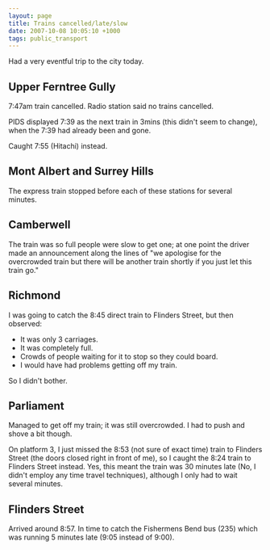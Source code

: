 ```yaml
---
layout: page
title: Trains cancelled/late/slow
date: 2007-10-08 10:05:10 +1000
tags: public_transport
---
```


Had a very eventful trip to the city today.

## Upper Ferntree Gully

7:47am train cancelled. Radio station said no trains cancelled.

PIDS displayed 7:39 as the next train in 3mins (this didn't seem to
change), when the 7:39 had already been and gone.

Caught 7:55 (Hitachi) instead.

## Mont Albert and Surrey Hills

The express train stopped before each of these stations for several
minutes.

## Camberwell

The train was so full people were slow to get one; at one point the
driver made an announcement along the lines of "we apologise for the
overcrowded train but there will be another train shortly if you just
let this train go."

## Richmond

I was going to catch the 8:45 direct train to Flinders Street, but
then observed:

<ul>
<li>It was only 3 carriages.</li>
<li>It was completely full.</li>
<li>Crowds of people waiting for it to stop so they could board.</li>
<li>I would have had problems getting off my train.</li>
</ul>

So I didn't bother.

## Parliament

Managed to get off my train; it was still overcrowded. I had to push
and shove a bit though.

On platform 3, I just missed the 8:53 (not sure of exact time) train
to Flinders Street (the doors closed right in front of me), so I
caught the 8:24 train to Flinders Street instead. Yes, this meant the
train was 30 minutes late (No, I didn't employ any time travel
techniques), although I only had to wait several minutes.

## Flinders Street

Arrived around 8:57. In time to catch the Fishermens Bend bus (235)
which was running 5 minutes late (9:05 instead of 9:00).
